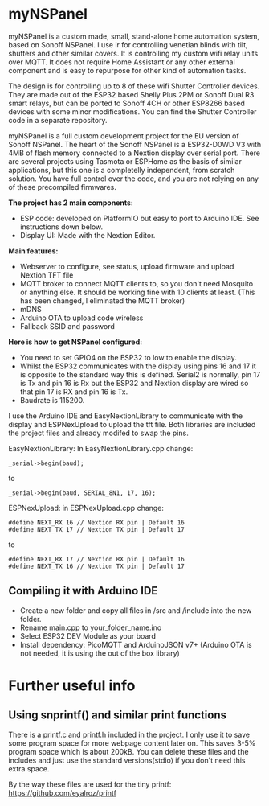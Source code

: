 # myNSPanel

myNSPanel is a custom made, small, stand-alone home automation system, based on Sonoff NSPanel. I use ir for controlling venetian blinds with tilt, shutters and other similar covers. It is controlling my custom wifi relay units over MQTT. It does not require Home Assistant or any other external component and is easy to repurpose for other kind of automation tasks.

The design is for controlling up to 8 of these wifi Shutter Controller devices. They are made out of the ESP32 based Shelly Plus 2PM or Sonoff Dual R3 smart relays, but can be ported to Sonoff 4CH or other ESP8266 based devices with some minor modifications. You can find the Shutter Controller code in a separate repository. 

myNSPanel is a full custom development project for the EU version of Sonoff NSPanel. The heart of the Sonoff NSPanel is a ESP32-D0WD V3 with 4MB of flash memory connected to a Nextion display over serial port. There are several projects using Tasmota or ESPHome as the basis of similar applications, but this one is a completelly independent, from scratch solution. You have full control over the code, and you are not relying on any of these precompiled firmwares.

**The project has 2 main components:**
+ ESP code: developed on PlatformIO but easy to port to Arduino IDE. See instructions down below.
+ Display UI: Made with the Nextion Editor.

**Main features:**
+ Webserver to configure, see status, upload firmware and upload Nextion TFT file
+ MQTT broker to connect MQTT clients to, so you don't need Mosquito or anything else. It should be working fine with 10 clients at least. (This has been changed, I eliminated the MQTT broker)
+ mDNS
+ Arduino OTA to upload code wireless
+ Fallback SSID and password

**Here is how to get NSPanel configured:**
+ You need to set GPIO4 on the ESP32 to low to enable the display.
+ Whilst the ESP32 communicates with the display using pins 16 and 17 it is opposite to the standard way this is defined. Serial2 is normally, pin 17 is Tx and pin 16 is Rx but the ESP32 and Nextion display are wired so that pin 17 is RX and pin 16 is Tx.
+ Baudrate is 115200.

I use the Arduino IDE and EasyNextionLibrary to communicate with the display and ESPNexUpload to upload the tft file. 
Both libraries are included the project files and already modifed to swap the pins.

EasyNextionLibrary: In EasyNextionLibrary.cpp change:

```
_serial->begin(baud);
```
to
```
_serial->begin(baud, SERIAL_8N1, 17, 16);
```

ESPNexUpload: in ESPNexUpload.cpp change:

 ```
#define NEXT_RX 16 // Nextion RX pin | Default 16 
 #define NEXT_TX 17 // Nextion TX pin | Default 17
```
to
```
#define NEXT_RX 17 // Nextion RX pin | Default 16
#define NEXT_TX 16 // Nextion TX pin | Default 17
```

## Compiling it with Arduino IDE
+ Create a new folder and copy all files in /src and /include into the new folder.
+ Rename main.cpp to your_folder_name.ino
+ Select ESP32 DEV Module as your board
+ Install dependency: PicoMQTT and ArduinoJSON v7+ (Arduino OTA is not needed, it is using the out of the box library)

# Further useful info
## Using snprintf() and similar print functions
There is a printf.c and printf.h included in the project. I only use it to save some program space for more webpage content later on. This saves 3-5% program space which is about 200kB.
You can delete these files and the includes and just use the standard versions(stdio) if you don't need this extra space.

By the way these files are used for the tiny printf: https://github.com/eyalroz/printf
